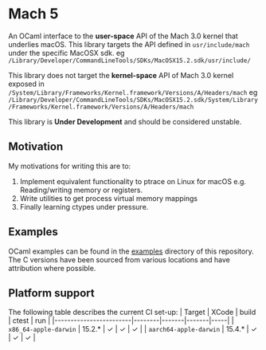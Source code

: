 # Mach 5

An OCaml interface to the **user-space** API of the Mach 3.0 kernel that underlies macOS. This library targets the API defined in `usr/include/mach` under the specific MacOSX sdk. eg `/Library/Developer/CommandLineTools/SDKs/MacOSX15.2.sdk/usr/include/`

This library does not target the **kernel-space** API of Mach 3.0 kernel exposed in `/System/Library/Frameworks/Kernel.framework/Versions/A/Headers/mach` eg `/Library/Developer/CommandLineTools/SDKs/MacOSX15.2.sdk/System/Library/Frameworks/Kernel.framework/Versions/A/Headers/mach`

This library is __Under Development__ and should be considered unstable.

## Motivation

My motivations for writing this are to:
 1. Implement equivalent functionality to ptrace on Linux for macOS e.g. Reading/writing memory or registers.
 2. Write utilities to get process virtual memory mappings
 3. Finally learning ctypes under pressure.

## Examples

OCaml examples can be found in the [examples](./examples) directory of this repository. The C versions have been sourced from various locations and have attribution where possible.

## Platform support

The following table describes the current CI set-up:
| Target                 | XCode  | build | ctest | run |
|------------------------|--------|-------|-------|-----|
| `x86_64-apple-darwin`  | 15.2.* | ✓     | ✓     | ✓   |
| `aarch64-apple-darwin` | 15.4.* | ✓     | ✓     | ✓   |
